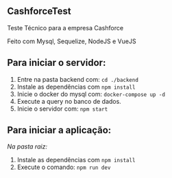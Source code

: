 
## CashforceTest
Teste Técnico para a empresa Cashforce

Feito com Mysql, Sequelize, NodeJS e VueJS

## Para iniciar o servidor:

 1. Entre na pasta backend com: `cd ./backend`
 2. Instale as dependências com `npm install`
 3. Inicie o docker do mysql com: `docker-compose up -d`
 4. Execute a query no banco de dados.
 5. Inicie o servidor com: `npm start`

## Para iniciar a aplicação:

*Na pasta raiz:*
 1. Instale as dependências com `npm install`
 2. Execute o comando: `npm run dev`
